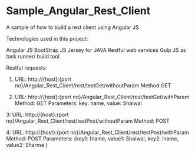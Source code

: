 Sample_Angular_Rest_Client
==========================

A sample of how to build a rest client using Angular JS

Technologies used in this project:

Angular JS
BootStrap JS
Jersey for JAVA Restful web services
Gulp JS as task runner/ build tool


Restful requests:

1. URL: http://{host}:{port no}/Angular_Rest_Client/rest/testGet/withoutParam
   Method:GET
   
2. URL: http://{host}:{port no}/Angular_Rest_Client/rest/testGet/withParam
   Method: GET
   Parameters: key: name, value: Shaiwal
   
3: URL: http://{host}:{port no}/Angular_Rest_Client/rest/testPost/withoutParam
   Method: POST
  

4: URL: http://{host}:{port no}/Angular_Rest_Client/rest/testPost/withParam
   Method: POST
   Parameters: {key1: fname, value1: Shaiwal, key2: lname, value2: Sharma }
   